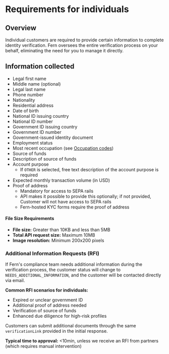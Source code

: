 # Requirements for individuals

## Overview

Individual customers are required to provide certain information to complete identity verification. Fern oversees the entire verification process on your behalf, eliminating the need for you to manage it directly.

## Information collected

* Legal first name
* Middle name (optional)
* Legal last name
* Phone number
* Nationality
* Residential address
* Date of birth
* National ID issuing country
* National ID number
* Government ID issuing country
* Government ID number
* Government-issued identity document
* Employment status
* Most recent occupation (see [Occupation codes](occupation-codes.md))
* Source of funds
* Description of source of funds
* Account purpose
  * If `OTHER` is selected, free text description of the account purpose is required
* Expected monthly transaction volume (in USD)
* Proof of address
  * Mandatory for access to SEPA rails
  * API makes it possible to provide this optionally; if not provided, Customer will not have access to SEPA rails
  * Fern-hosted KYC forms require the proof of address

#### File Size Requirements

* **File size:** Greater than 10KB and less than 5MB
* **Total API request size:** Maximum 10MB
* **Image resolution:** Minimum 200x200 pixels

### Additional Information Requests (RFI)

If Fern's compliance team needs additional information during the verification process, the customer status will change to `NEEDS_ADDITIONAL_INFORMATION`, and the customer will be contacted directly via email.

**Common RFI scenarios for individuals:**

* Expired or unclear government ID
* Additional proof of address needed
* Verification of source of funds
* Enhanced due diligence for high-risk profiles

Customers can submit additional documents through the same `verificationLink` provided in the initial response.

**Typical time to approval:** <10min, unless we receive an RFI from partners (which requires manual intervention)
